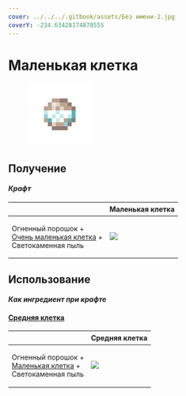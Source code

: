 ```yaml
---
cover: ../../../.gitbook/assets/Без имени-2.jpg
coverY: -234.63428174878555
---
```


# Маленькая клетка

<figure><img src="../../../.gitbook/assets/cage_small_128.png" alt=""><figcaption></figcaption></figure>

## Получение

#### _Крафт_

| ㅤ                                                                                                             |  Маленькая клетка                             |
| ------------------------------------------------------------------------------------------------------------- | --------------------------------------------- |
| <p>Огненный порошок +<br><a href="cage_extra_small.md">Очень маленькая клетка</a> +<br>Светокаменная пыль</p> | ![](../../../.gitbook/assets/cage\_small.png) |

## Использование

#### _Как ингредиент при крафте_

#### [Средняя клетка](cage_medium.md)

| ㅤ                                                                                                 |  Средняя клетка                                |
| ------------------------------------------------------------------------------------------------- | ---------------------------------------------- |
| <p>Огненный порошок +<br><a href="cage_small.md">Маленькая клетка</a> +<br>Светокаменная пыль</p> | ![](../../../.gitbook/assets/cage\_medium.png) |

